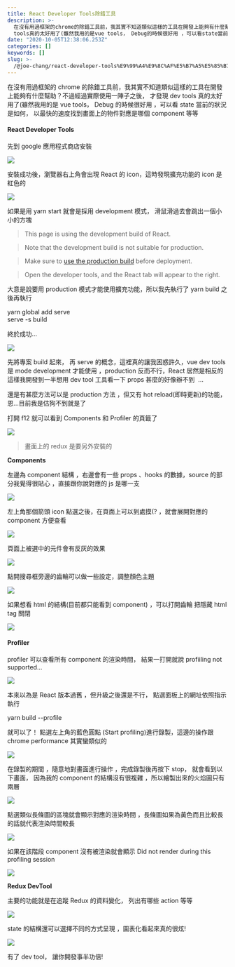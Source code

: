 ```yaml
---
title: React Developer Tools除錯工具
description: >-
  在沒有用過框架的chrome的除錯工具前，我其實不知道類似這樣的工具在開發上能夠有什麼幫助？不過經過實際使用一陣子之後， 才發現dev
  tools真的太好用了(雖然我用的是vue tools， Debug的時候很好用 ，可以看state當前的狀況是如何，…
date: "2020-10-05T12:38:06.253Z"
categories: []
keywords: []
slug: >-
  /@joe-chang/react-developer-tools%E9%99%A4%E9%8C%AF%E5%B7%A5%E5%85%B7-abe4156e81ca
---
```


在沒有用過框架的 chrome 的除錯工具前，我其實不知道類似這樣的工具在開發上能夠有什麼幫助？不過經過實際使用一陣子之後， 才發現 dev tools 真的太好用了(雖然我用的是 vue tools， Debug 的時候很好用 ，可以看 state 當前的狀況是如何， 以最快的速度找到畫面上的物件對應是哪個 component 等等

#### React Developer Tools

先到 google 應用程式商店安裝

![](./img/1__dYVBbiQ3XjGKY4npPLLrgA.png)

安裝成功後，瀏覽器右上角會出現 React 的 icon，這時發現擴充功能的 icon 是紅色的

![](./img/1__JEWAX99M5Mik9O9dUc__yFA.png)

如果是用 yarn start 就會是採用 development 模式， 滑鼠滑過去會跳出一個小小的方塊

> This page is using the development build of React.

> Note that the development build is not suitable for production.

> Make sure to [use the production build](https://facebook.github.io/react/docs/optimizing-performance.html#use-the-production-build) before deployment.

> Open the developer tools, and the React tab will appear to the right.

大意是說要用 production 模式才能使用擴充功能，所以我先執行了 yarn build 之後再執行

yarn global add serve  
serve -s build

終於成功...

![](./img/1__yY18KB__CSX5a4iuWBWi2jA.png)

先將專案 build 起來， 再 serve 的概念，這裡真的讓我困惑許久，vue dev tools 是 mode development 才能使用 ，production 反而不行，React 居然是相反的 這樣我開發到一半想用 dev tool 工具看一下 props 甚麼的好像辦不到  …

還是有甚麼方法可以是 production 方法 ，但又有 hot reload(即時更新)的功能，恩…目前我是估狗不到就是了

打開 f12 就可以看到 Components 和 Profiler 的頁籤了

![](./img/1__WLGPVZTzGEmlRuJtDbCLrQ.png)

> 畫面上的 redux 是要另外安裝的

**Components**

左邊為 component 結構 ，右邊會有一些 props 、hooks 的數據，source 的部分我覺得很貼心 ，直接跟你說對應的 js 是哪一支

![](./img/1__tlHzUqfl2ChoFxRqXsosaA.png)

左上角那個箭頭 icon 點選之後，在頁面上可以到處摸(? ，就會展開對應的 component 方便查看

![](./img/1__haxQrtDGsYBDo9RYWW6Dug.png)

頁面上被選中的元件會有反灰的效果

![](./img/1__0XOSyT66P6GSwlvi1WMMKQ.png)

點開搜尋框旁邊的齒輪可以做一些設定，調整顏色主題

![](./img/1__SAZrH__3RtaXgLJLmRyBRYg.png)

如果想看 html 的結構(目前都只能看到 component) ，可以打開齒輪 把隱藏 html tag 關閉

![](./img/1__o9T3eSB06r1nVe__bqMCdCw.png)

#### Profiler

profiler 可以查看所有 component 的渲染時間， 結果一打開就說 profiiling not supported…

![](./img/1__v3D7fDNl8cN9aDzrqvxBLQ.png)

本來以為是 React 版本過舊 ，但升級之後還是不行， 點選面板上的網址依照指示執行

yarn build --profile

就可以了！ 點選左上角的藍色圓點 (Start profiling)進行錄製，這邊的操作跟 chrome performance 其實蠻類似的

![](./img/1__ohyGuJs8s3YEWYZE9JLluw.png)

在錄製的期間 ，隨意地對畫面進行操作 ，完成錄製後再按下 stop， 就會看到以下畫面， 因為我的 component 的結構沒有很複雜 ，所以繪製出來的火焰圖只有兩層

![](./img/1__NjuokKjHf5FSwuf9FvFwDw.png)

點選類似長條圖的區塊就會顯示對應的渲染時間 ，長條圖如果為黃色而且比較長的話就代表渲染時間較長

![](./img/1__K3KUG4e75Uxc5mgkjIeQ3A.png)

如果在該階段 component 沒有被渲染就會顯示 Did not render during this profiling session

![](./img/1__9kfRCXHb7JQ4JHxTQgcLgg.png)

**Redux DevTool**

主要的功能就是在追蹤 Redux 的資料變化， 列出有哪些 action 等等

![](./img/1__p4UoAxgziy2ZSluxprvRTg.png)

state 的結構還可以選擇不同的方式呈現 ，圖表化看起來真的很炫!

![](./img/1__4c1zKHE25w__iFxLcAszpMA.png)

有了 dev tool， 讓你開發事半功倍!
